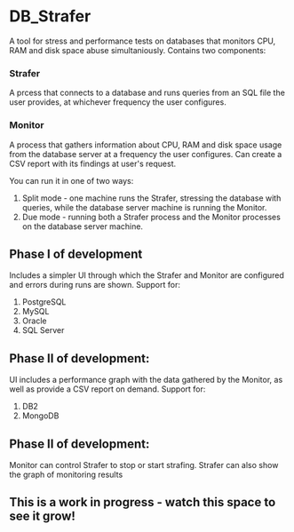 # DB_Strafer

A tool for stress and performance tests on databases that monitors CPU, RAM and disk space abuse simultaniously. Contains two components:

### Strafer
A prcess that connects to a database and runs queries from an SQL file the user provides, at whichever frequency the user configures.

### Monitor
A process that gathers information about CPU, RAM and disk space usage from the database server at a frequency the user configures. Can create a CSV report with its findings at user's request. 

You can run it in one of two ways:

1. Split mode - one machine runs the Strafer, stressing the database with queries, while the database server machine is running the Monitor.
2. Due mode -  running both a Strafer process and the Monitor processes on the database server machine.

## Phase I of development
Includes a simpler UI through which the Strafer and Monitor are configured and errors during runs are shown.
Support for:
1. PostgreSQL
2. MySQL
3. Oracle
4. SQL Server

## Phase II of development:
UI includes a performance graph with the data gathered by the Monitor, as well as provide a CSV report on demand.
Support for:
1. DB2
2. MongoDB

## Phase II of development:
Monitor can control Strafer to stop or start strafing. 
Strafer can also show the graph of monitoring results


## This is a work in progress - watch this space to see it grow!


